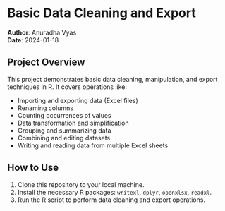 # Basic Data Cleaning and Export

**Author**: Anuradha Vyas  
**Date**: 2024-01-18

## Project Overview

This project demonstrates basic data cleaning, manipulation, and export techniques in R. It covers operations like:
- Importing and exporting data (Excel files)
- Renaming columns
- Counting occurrences of values
- Data transformation and simplification
- Grouping and summarizing data
- Combining and editing datasets
- Writing and reading data from multiple Excel sheets

## How to Use

1. Clone this repository to your local machine.
2. Install the necessary R packages: `writexl`, `dplyr`, `openxlsx`, `readxl`.
3. Run the R script to perform data cleaning and export operations.

